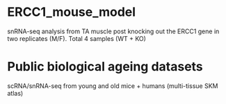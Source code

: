 # ERCC1_mouse_model
snRNA-seq analysis from TA muscle post knocking out the ERCC1 gene in two replicates (M/F). Total 4 samples (WT + KO)
# Public biological ageing datasets
scRNA/snRNA-seq from young and old mice + humans (multi-tissue SKM atlas)
